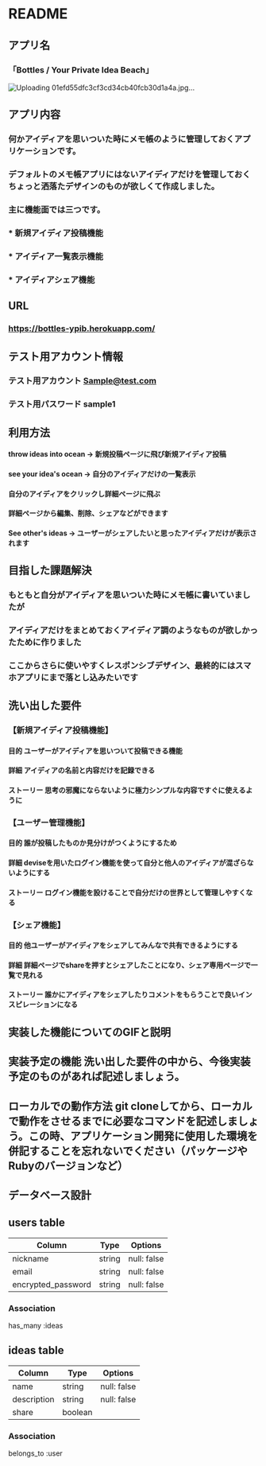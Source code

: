 # README

## アプリ名 
### 「Bottles / Your Private Idea Beach」
![Uploading 01efd55dfc3cf3cd34cb40fcb30d1a4a.jpg…]()

## アプリ内容
### 何かアイディアを思いついた時にメモ帳のように管理しておくアプリケーションです。
### デフォルトのメモ帳アプリにはないアイディアだけを管理しておくちょっと洒落たデザインのものが欲しくて作成しました。
### 主に機能面では三つです。
### * 新規アイディア投稿機能
### * アイディア一覧表示機能
### * アイディアシェア機能

## URL	
### https://bottles-ypib.herokuapp.com/

## テスト用アカウント情報
### テスト用アカウント Sample@test.com
### テスト用パスワード sample1

## 利用方法	
#### throw ideas into ocean → 新規投稿ページに飛び新規アイディア投稿
#### see your idea's ocean → 自分のアイディアだけの一覧表示
#### 自分のアイディアをクリックし詳細ページに飛ぶ
#### 詳細ページから編集、削除、シェアなどができます
#### See other's ideas → ユーザーがシェアしたいと思ったアイディアだけが表示されます 

## 目指した課題解決
### もともと自分がアイディアを思いついた時にメモ帳に書いていましたが
### アイディアだけをまとめておくアイディア調のようなものが欲しかったために作りました
### ここからさらに使いやすくレスポンシブデザイン、最終的にはスマホアプリにまで落とし込みたいです

## 洗い出した要件	
###  【新規アイディア投稿機能】
#### 目的  ユーザーがアイディアを思いついて投稿できる機能
#### 詳細  アイディアの名前と内容だけを記録できる
#### ストーリー  思考の邪魔にならないように極力シンプルな内容ですぐに使えるように

###   【ユーザー管理機能】
####  目的  誰が投稿したものか見分けがつくようにするため
####  詳細  deviseを用いたログイン機能を使って自分と他人のアイディアが混ざらないようにする
####  ストーリー ログイン機能を設けることで自分だけの世界として管理しやすくなる

###   【シェア機能】
####  目的  他ユーザーがアイディアをシェアしてみんなで共有できるようにする
####  詳細  詳細ページでshareを押すとシェアしたことになり、シェア専用ページで一覧で見れる
####  ストーリー 誰かにアイディアをシェアしたりコメントをもらうことで良いインスピレーションになる

## 実装した機能についてのGIFと説明

## 実装予定の機能	洗い出した要件の中から、今後実装予定のものがあれば記述しましょう。

## ローカルでの動作方法	git cloneしてから、ローカルで動作をさせるまでに必要なコマンドを記述しましょう。この時、アプリケーション開発に使用した環境を併記することを忘れないでください（パッケージやRubyのバージョンなど）

## データベース設計
## users table
|Column             |Type       |Options                   |
|-------------------|-----------|--------------------------|
|nickname           |string     |null: false               |
|email              |string     |null: false               |
|encrypted_password |string     |null: false               |

### Association
has_many :ideas

## ideas table
|Column             |Type       |Options                   |
|-------------------|-----------|--------------------------|
|name               |string     |null: false               |
|description        |string     |null: false               |
|share              |boolean    |                          |

### Association
belongs_to :user
